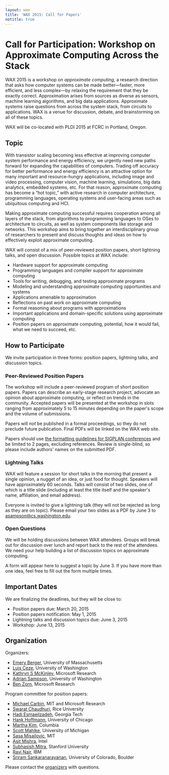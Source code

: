 ```yaml
---
layout: wax
title: 'WAX 2015: Call for Papers'
notitle: true
---
```

# Call for Participation: Workshop on Approximate Computing Across the Stack

WAX 2015 is a workshop on *approximate computing*, a research direction that asks how computer systems can be made better—faster, more efficient, and less complex—by relaxing the requirement that they be exactly correct. Approximation arises from sources as diverse as sensors, machine learning algorithms, and big data applications. Approximate systems raise questions from across the system stack, from circuits to applications. WAX is a venue for discussion, debate, and brainstorming on all of these topics.

WAX will be co-located with PLDI 2015 at FCRC in Portland, Oregon.

## Topic

With transistor scaling becoming less effective at improving computer system performance and energy efficiency, we urgently need new paths forward for expanding the capabilities of computers. Trading off accuracy for better performance and energy efficiency is an attractive option for many important and resource-hungry applications, including image and video processing, computer vision, machine learning, simulations, big data analytics, embedded systems, etc. For that reason, approximate computing has become a “hot topic,” with active research in computer architecture, programming languages, operating systems and user-facing areas such as ubiquitous computing and HCI.

Making approximate computing successful requires cooperation among all layers of the stack, from algorithms to programming languages to OSes to architecture to circuits, as well as system components like storage and networks. This workshop aims to bring together an interdisciplinary group of researchers to present and discuss thoughts and ideas on how to effectively exploit approximate computing.

WAX will consist of a mix of peer-reviewed position papers, short lightning talks, and open discussion. Possible topics at WAX include:

- Hardware support for approximate computing
- Programming languages and compiler support for approximate computing
- Tools for writing, debugging, and testing approximate programs
- Modeling and understanding approximate computing opportunities and systems
- Applications amenable to approximation
- Reflections on past work on approximate computing
- Formal reasoning about programs with approximations
- Important applications and domain-specific solutions using approximate computing
- Position papers on approximate computing, potential, how it would fail, what we need to succeed, etc.

## How to Participate

We invite participation in three forms: position papers, lightning talks, and discussion topics.

### Peer-Reviewed Position Papers

The workshop will include a peer-reviewed program of short position papers. Papers can describe an early-stage research project, advocate an opinion about approximate computing, or reflect on trends in the community. Accepted papers will be presented at the workshop in slots ranging from approximately 5 to 15 minutes depending on the paper's scope and the volume of submissions.

Papers will *not* be published in a formal proceedings, so they do not preclude future publication. Final PDFs will be linked on the WAX web site.

Papers should use [the formatting guidelines for SIGPLAN conferences][sigplanconf] and be limited to 2 pages, excluding references. Review is single-blind, so please include authors' names on the submitted PDF.

[sigplanconf]: http://www.sigplan.org/Resources/Author/

<!-- Insert HotCRP link here. -->

### Lightning Talks

WAX will feature a session for short talks in the morning that present a single opinion, a nugget of an idea, or just food for thought. Speakers will have approximately 60 seconds. Talks will consist of two slides, one of which is a title slide (including at least the title itself and the speaker's name, affiliation, and email address).

Everyone is invited to give a lightning talk (they will not be rejected as long as they are on topic). Please email your two slides as a PDF by June 3 to [asampson@cs.washington.edu](mailto:asampson@cs.washington.edu).

### Open Questions

We will be holding discussions between WAX attendees. Groups will break out for discussion over lunch and report back to the rest of the attendees. We need your help building a list of discussion topics on approximate computing.

A form will appear here to suggest a topic by June 3. If you have more than one idea, feel free to fill out the form multiple times.

## Important Dates

We are finalizing the deadlines, but they will be close to:

* Position papers due: March 20, 2015
* Position papers notification: May 1, 2015
* Lightning talks and discussion topics due: June 3, 2015
* Workshop: June 13, 2015

## Organization

Organizers:

* [Emery Berger][], University of Massachusetts
* [Luis Ceze][], University of Washington
* [Kathryn S McKinley][], Microsoft Research
* [Adrian Sampson][], University of Washington
* [Ben Zorn][], Microsoft Research

Program committee for position papers:

* [Michael Carbin][], MIT and Microsoft Research
* [Swarat Chaudhuri][], Rice University
* [Hadi Esmaeilzadeh][], Georgia Tech
* [Hank Hoffmann][], University of Chicago
* [Martha Kim][], Columbia
* [Scott Mahlke][], University of Michigan
* [Sasa Misailovic][], MIT
* [Asit Mishra][], Intel
* [Subhasish Mitra][], Stanford University
* [Ravi Nair][], IBM
* [Sriram Sankaranarayanan][], University of Colorado, Boulder

Please contact the [organizers][] with questions.

[Sriram Sankaranarayanan]: http://www.cs.colorado.edu/~srirams/
[Ravi Nair]: http://researcher.watson.ibm.com/researcher/view.php?person=us-nair
[Asit Mishra]: http://www.cse.psu.edu/~amishra/
[Subhasish Mitra]: http://web.stanford.edu/~subh/
[Sasa Misailovic]: http://people.csail.mit.edu/misailo/
[Scott Mahlke]: http://web.eecs.umich.edu/~mahlke/
[Martha Kim]: http://www.cs.columbia.edu/~martha/
[Hank Hoffmann]: http://people.cs.uchicago.edu/~hankhoffmann/
[Hadi Esmaeilzadeh]: http://www.cc.gatech.edu/~hadi/
[Swarat Chaudhuri]: http://www.cs.rice.edu/~sc40/
[Michael Carbin]: http://people.csail.mit.edu/mcarbin/
[Ben Zorn]: http://research.microsoft.com/en-us/people/zorn/
[Emery Berger]: http://emeryberger.com/
[Adrian Sampson]: http://homes.cs.washington.edu/~asampson/
[Kathryn S McKinley]: http://research.microsoft.com/en-us/people/mckinley/
[Luis Ceze]: http://homes.cs.washington.edu/~luisceze/
[organizers]: mailto:wax2015@cs.washington.edu
